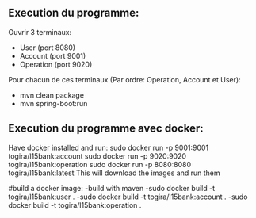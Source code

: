 ## Execution du programme:

Ouvrir 3 terminaux:
- User (port 8080)
- Account (port 9001)
- Operation (port 9020)

Pour chacun de ces terminaux (Par ordre: Operation, Account et User):
- mvn clean package
- mvn spring-boot:run

## Execution du programme avec docker:
Have docker installed and run:
sudo docker run -p 9001:9001 togira/l15bank:account
sudo docker run -p 9020:9020 togira/l15bank:operation
sudo docker run -p 8080:8080 togira/l15bank:latest
This will download the images and run them

#build a docker image:
-build with maven
-sudo docker build -t togira/l15bank:user  .
-sudo docker build -t togira/l15bank:account  .
-sudo docker build -t togira/l15bank:operation  .

